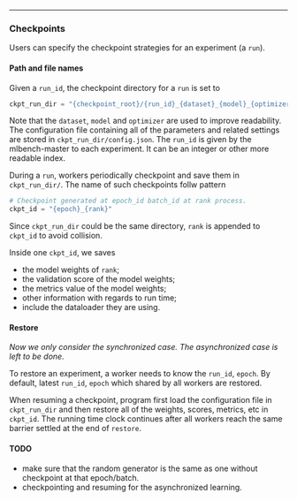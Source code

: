 
---
### Checkpoints
Users can specify the checkpoint strategies for an experiment (a `run`).

#### Path and file names
Given a `run_id`, the checkpoint directory for a `run` is set to
```python
ckpt_run_dir = "{checkpoint_root}/{run_id}_{dataset}_{model}_{optimizer}/"
```
Note that the `dataset`, `model` and `optimizer` are used to improve readability. The configuration file containing all of the parameters and related settings are stored in `ckpt_run_dir/config.json`.
The `run_id` is given by the mlbench-master to each experiment. It can be an integer or other more readable index.

During a `run`, workers periodically checkpoint and save them in `ckpt_run_dir/`. 
The name of such checkpoints follw pattern
```python
# Checkpoint generated at epoch_id batch_id at rank process.
ckpt_id = "{epoch}_{rank}"
```
Since `ckpt_run_dir` could be the same directory, `rank` is appended to `ckpt_id` to avoid collision. 

Inside one `ckpt_id`, we saves 

- the model weights of `rank`;
- the validation score of the model weights;
- the metrics value of the model weights;
- other information with regards to run time;
- include the dataloader they are using.

#### Restore
*Now we only consider the synchronized case. The asynchronized case is left to be done.*

To restore an experiment, a worker needs to know the `run_id`, `epoch`. By default, latest `run_id`, `epoch` which shared by all workers are restored.

When resuming a checkpoint, program first load the configuration file in `ckpt_run_dir` and then restore all of the weights, scores, metrics, etc in `ckpt_id`. The running time clock continues after all workers reach the same barrier settled at the end of `restore`.


#### TODO
- make sure that the random generator is the same as one without checkpoint at that epoch/batch.
- checkpointing and resuming for the asynchronized learning.